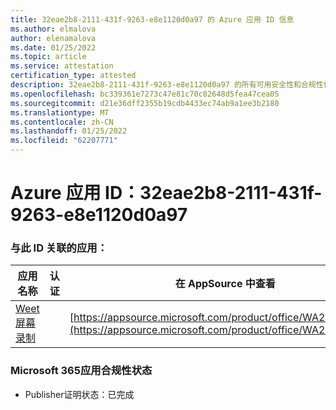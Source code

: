 ```yaml
---
title: 32eae2b8-2111-431f-9263-e8e1120d0a97 的 Azure 应用 ID 信息
ms.author: elmalova
author: elenamalova
ms.date: 01/25/2022
ms.topic: article
ms.service: attestation
certification_type: attested
description: 32eae2b8-2111-431f-9263-e8e1120d0a97 的所有可用安全性和合规性信息。
ms.openlocfilehash: bc339361e7273c47e81c70c82648d5fea47cea05
ms.sourcegitcommit: d21e36dff2355b19cdb4433ec74ab9a1ee3b2180
ms.translationtype: MT
ms.contentlocale: zh-CN
ms.lasthandoff: 01/25/2022
ms.locfileid: "62207771"
---
```

# <a name="azure-app-id-32eae2b8-2111-431f-9263-e8e1120d0a97"></a>Azure 应用 ID：32eae2b8-2111-431f-9263-e8e1120d0a97


### <a name="apps-associated-with-this-id"></a>与此 ID 关联的应用：
| **应用名称** | **认证** | **在 AppSource 中查看** |
|--------------|---------------|-----------------------|
| [Weet 屏幕录制](https://docs.microsoft.com/microsoft-365-app-certification/forward/WA200003284) |  | [https://appsource.microsoft.com/product/office/WA200003284](https://appsource.microsoft.com/product/office/WA200003284) |

### <a name="microsoft-365-app-compliance-status"></a>Microsoft 365应用合规性状态
- Publisher证明状态：已完成
